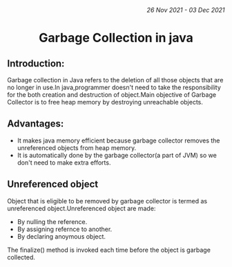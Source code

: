 <p align="right" ><i>26 Nov 2021 - 03 Dec 2021</i></p>
<h1 align="center"> Garbage Collection in java</h1>

## Introduction:
Garbage collection in Java refers to the deletion of all those objects that are no longer in use.In java,programmer doesn't need to take the responsibility for the both creation and destruction of object.Main objective of Garbage Collector is to free heap memory by destroying unreachable objects.


## Advantages:
- It makes java memory efficient because garbage collector removes the unreferenced objects from heap memory.
- It is automatically done by the garbage collector(a part of JVM) so we don't need to make extra efforts.

## Unreferenced object
Object that is eligible to be removed by garbage collector is termed as unreferenced object.Unreferenced object are made:
- By nulling the reference.
- By assigning refernce to another.
- By declaring anoymous object.

The finalize() method is invoked each time before the object is garbage collected.